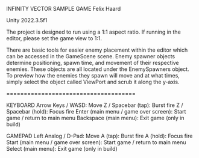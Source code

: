 INFINITY VECTOR SAMPLE GAME
Felix Haard

Unity 2022.3.5f1

The project is designed to run using a 1:1 aspect ratio. If running in the editor, please set the game view to 1:1.

There are basic tools for easier enemy placement within the editor which can be accessed in the GameScene scene.
Enemy spawner objects determine positioning, spawn time, and movement of their respective enemies. These objects
are all located under the EnemySpawners object. To preview how the enemies they spawn will move and at what times,
simply select the object called ViewPort and scrub it along the y-axis.

=====================================

KEYBOARD
Arrow Keys / WASD: Move
Z / Spacebar (tap): Burst fire
Z / Spacebar (hold): Focus fire
Enter (main menu / game over screen): Start game / return to main menu
Backspace (main menu): Exit game (only in build)

GAMEPAD
Left Analog / D-Pad: Move
A (tap): Burst fire
A (hold): Focus fire
Start (main menu / game over screen): Start game / return to main menu
Select (main menu): Exit game (only in build)
